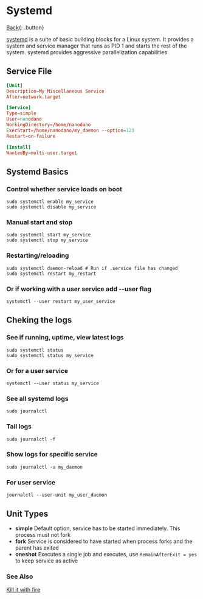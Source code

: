 # Systemd

[Back](../index.md#unix){: .button}

[systemd](https://wiki.archlinux.org/index.php/Systemd) is a suite of basic building blocks for a Linux system. It provides a system and service manager that runs as PID 1 and starts the rest of the system. systemd provides aggressive parallelization capabilities

## Service File

```toml
[Unit]
Description=My Miscellaneous Service
After=network.target

[Service]
Type=simple
User=nanodano
WorkingDirectory=/home/nanodano
ExecStart=/home/nanodano/my_daemon --option=123
Restart=on-failure

[Install]
WantedBy=multi-user.target
```

## Systemd Basics

### Control whether service loads on boot
`sudo systemctl enable my_service`  
`sudo systemctl disable my_service`

### Manual start and stop
`sudo systemctl start my_service`  
`sudo systemctl stop my_service`

### Restarting/reloading
`sudo systemctl daemon-reload # Run if .service file has changed`  
`sudo systemctl restart my_restart`

### Or if working with a user service add --user flag
`systemctl --user restart my_user_service`

## Cheking the logs

### See if running, uptime, view latest logs
`sudo systemctl status`  
`sudo systemctl status my_service`

### Or for a user service
`systemctl --user status my_service`

### See all systemd logs
`sudo journalctl`

### Tail logs
`sudo journalctl -f`

### Show logs for specific service
`sudo journalctl -u my_daemon`

### For user service
`journalctl --user-unit my_user_daemon`

## Unit Types

- **simple** Default option, service has to be started immediately. This process must not fork
- **fork** Service is considered to have started when process forks and the parent has exited
- **oneshot** Executes a single job and executes, use `RemainAfterExit = yes` to keep service as active

### See Also

[Kill it with fire](https://www.busybox.net/kill_it_with_fire.txt)

